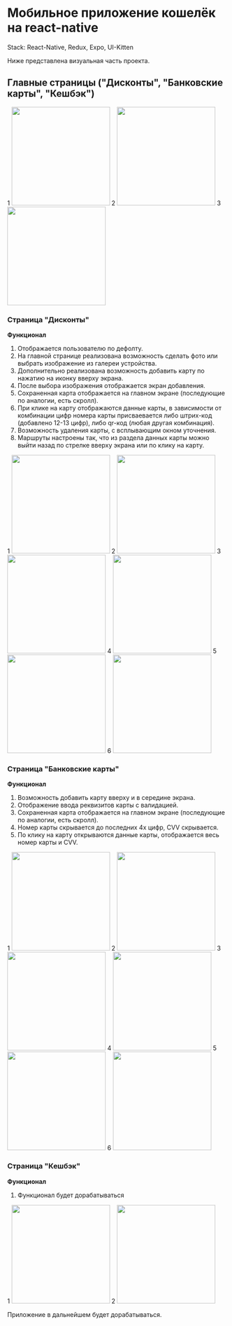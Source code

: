 # Мобильное приложение кошелёк на react-native

Stack: React-Native, Redux, Expo, UI-Kitten

Ниже представлена визуальная часть проекта.

## Главные страницы ("Дисконты", "Банковские карты", "Кешбэк")
1
<img src="https://github.com/YaroslavLeyman/wallet-app-react-native/raw/master/assets/images/pages/DiscountPage.jpg" width="225" />
2
<img src="https://github.com/YaroslavLeyman/wallet-app-react-native/raw/master/assets/images/pages/BankPage.jpg" width="225" />
3
<img src="https://github.com/YaroslavLeyman/wallet-app-react-native/raw/master/assets/images/pages/CashBackPage.jpg" width="225" />

### Страница "Дисконты"

**Функционал**
1. Отображается пользователю по дефолту.
2. На главной странице реализована возможность сделать фото или выбрать изображение из галереи устройства.
3. Дополнительно реализована возможность добавить карту по нажатию на иконку вверху экрана.
4. После выбора изображения отображается экран добавления.
5. Сохраненная карта отображается на главном экране (последующие по аналогии, есть скролл).
6. При клике на карту отображаются данные карты, в зависимости от комбинации цифр номера карты присваевается либо штрих-код (добавлено 12-13 цифр), либо qr-код (любая другая комбинация).
7. Возможность удаления карты, с всплывающим окном уточнения.
8. Маршруты настроены так, что из раздела данных карты можно выйти назад по стрелке вверху экрана или по клику на карту.

1
<img src="https://github.com/YaroslavLeyman/wallet-app-react-native/raw/master/assets/images/discount/DiscountPage.jpg" width="225" />
2
<img src="https://github.com/YaroslavLeyman/wallet-app-react-native/raw/master/assets/images/discount/1.jpg" width="225" />
3
<img src="https://github.com/YaroslavLeyman/wallet-app-react-native/raw/master/assets/images/discount/2.jpg" width="225" />
4
<img src="https://github.com/YaroslavLeyman/wallet-app-react-native/raw/master/assets/images/discount/3.jpg" width="225" />
5
<img src="https://github.com/YaroslavLeyman/wallet-app-react-native/raw/master/assets/images/discount/4.jpg" width="225" />
6
<img src="https://github.com/YaroslavLeyman/wallet-app-react-native/raw/master/assets/images/discount/5.jpg" width="225" />


### Страница "Банковские карты"

**Функционал**
1. Возможность добавить карту вверху и в середине экрана.
2. Отображение ввода реквизитов карты с валидацией.
3. Сохраненная карта отображается на главном экране (последующие по аналогии, есть скролл).
4. Номер карты скрывается до последних 4х цифр, CVV скрывается.
5. По клику на карту открываются данные карты, отображается весь номер карты и CVV.

1
<img src="https://github.com/YaroslavLeyman/wallet-app-react-native/raw/master/assets/images/bank/BankPage.jpg" width="225" />
2
<img src="https://github.com/YaroslavLeyman/wallet-app-react-native/raw/master/assets/images/bank/1.jpg" width="225" />
3
<img src="https://github.com/YaroslavLeyman/wallet-app-react-native/raw/master/assets/images/bank/2.jpg" width="225" />
4
<img src="https://github.com/YaroslavLeyman/wallet-app-react-native/raw/master/assets/images/bank/3.jpg" width="225" />
5
<img src="https://github.com/YaroslavLeyman/wallet-app-react-native/raw/master/assets/images/bank/4.jpg" width="225" />
6
<img src="https://github.com/YaroslavLeyman/wallet-app-react-native/raw/master/assets/images/bank/5.jpg" width="225" />


### Страница "Кешбэк"

**Функционал**
1. Функционал будет дорабатываться

1
<img src="https://github.com/YaroslavLeyman/wallet-app-react-native/raw/master/assets/images/cashback/CashBackPage.jpg" width="225" />
2
<img src="https://github.com/YaroslavLeyman/wallet-app-react-native/raw/master/assets/images/cashback/1.jpg" width="225" />


Приложение в дальнейшем будет дорабатываться.

